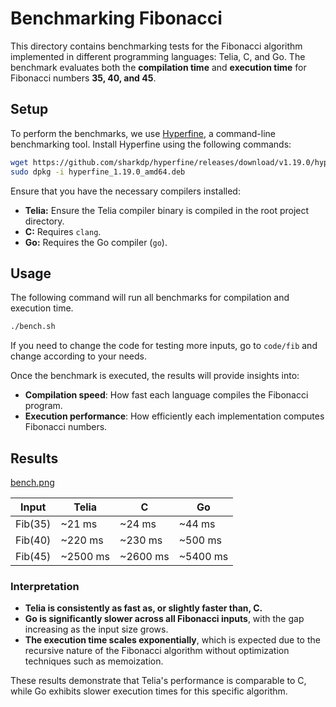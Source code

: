 # Benchmarking Fibonacci

This directory contains benchmarking tests for the Fibonacci algorithm
implemented in different programming languages: Telia, C, and Go. The benchmark
evaluates both the **compilation time** and **execution time** for Fibonacci
numbers **35, 40, and 45**.

## Setup

To perform the benchmarks, we use
[Hyperfine](https://github.com/sharkdp/hyperfine), a command-line benchmarking
tool. Install Hyperfine using the following commands:

```bash
wget https://github.com/sharkdp/hyperfine/releases/download/v1.19.0/hyperfine_1.19.0_amd64.deb
sudo dpkg -i hyperfine_1.19.0_amd64.deb
```

Ensure that you have the necessary compilers installed:

- **Telia:** Ensure the Telia compiler binary is compiled in the root project directory.
- **C:** Requires `clang`.
- **Go:** Requires the Go compiler (`go`).

## Usage

The following command will run all benchmarks for compilation and execution time.

```bash 
./bench.sh
```

If you need to change the code for testing more inputs, go to `code/fib` and
change according to your needs.

Once the benchmark is executed, the results will provide insights into:

- **Compilation speed**: How fast each language compiles the Fibonacci program.
- **Execution performance**: How efficiently each implementation computes
  Fibonacci numbers.

## Results

[bench.png](./imgs/bench.png)


| Input  | Telia  | C      | Go     |
|--------|--------|--------|--------|
| Fib(35) | ~21 ms | ~24 ms | ~44 ms |
| Fib(40) | ~220 ms | ~230 ms | ~500 ms |
| Fib(45) | ~2500 ms | ~2600 ms | ~5400 ms |

### **Interpretation**
- **Telia is consistently as fast as, or slightly faster than, C.**
- **Go is significantly slower across all Fibonacci inputs**, with the gap
  increasing as the input size grows.
- **The execution time scales exponentially**, which is expected due to the
  recursive nature of the Fibonacci algorithm without optimization techniques
  such as memoization.

These results demonstrate that Telia's performance is comparable to C, while Go
exhibits slower execution times for this specific algorithm.

